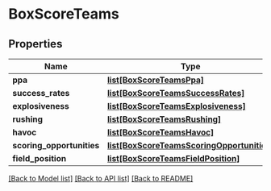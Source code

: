 # BoxScoreTeams

## Properties
Name | Type | Description | Notes
------------ | ------------- | ------------- | -------------
**ppa** | [**list[BoxScoreTeamsPpa]**](BoxScoreTeamsPpa.md) |  | [optional] 
**success_rates** | [**list[BoxScoreTeamsSuccessRates]**](BoxScoreTeamsSuccessRates.md) |  | [optional] 
**explosiveness** | [**list[BoxScoreTeamsExplosiveness]**](BoxScoreTeamsExplosiveness.md) |  | [optional] 
**rushing** | [**list[BoxScoreTeamsRushing]**](BoxScoreTeamsRushing.md) |  | [optional] 
**havoc** | [**list[BoxScoreTeamsHavoc]**](BoxScoreTeamsHavoc.md) |  | [optional] 
**scoring_opportunities** | [**list[BoxScoreTeamsScoringOpportunities]**](BoxScoreTeamsScoringOpportunities.md) |  | [optional] 
**field_position** | [**list[BoxScoreTeamsFieldPosition]**](BoxScoreTeamsFieldPosition.md) |  | [optional] 

[[Back to Model list]](../README.md#documentation-for-models) [[Back to API list]](../README.md#documentation-for-api-endpoints) [[Back to README]](../README.md)


